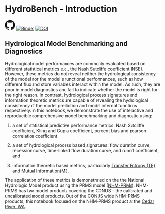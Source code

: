 # HydroBench - Introduction
[![HydroBench Github Repo](/images/GitHubIcon.png)](https://github.com/EMscience/HydroBench)
[![Binder](https://mybinder.org/badge_logo.svg)](https://mybinder.org/v2/gh/EMscience/HydroBench/HEAD)
[![DOI](https://zenodo.org/badge/375593287.svg)](https://zenodo.org/badge/latestdoi/375593287)

## Hydrological Model Benchmarking and Diagnostics

Hydrological model performances are commonly evaluated based on different statistical metrics e.g., the Nash Sutcliffe 
coefficient ([NSE](https://en.wikipedia.org/wiki/Nash%E2%80%93Sutcliffe_model_efficiency_coefficient)). However, these metrics 
do not reveal neither the hydrological consistency of the model nor the model's functional performances, such as how different 
flux and store variables interact within the model. As such, they are poor in model diagnostics and fail to indicate whether 
the model is right for the right reason. In contrast, hydrological process signatures and information theoretic metrics are 
capable of revealing the hydrological consistency of the model prediction and model internal functions respectively. In this 
notebook, we demonstrate the use of interactive and reproducible comprehensive model benchmarking and diagnostic using:

1) a set of statistical predictive performance metrics: Nash Sutcliffe coefficient, Kling and Gupta coefficient, percent bias and pearson correlation coefficient

2) a set of hydrological process based signatures: flow duration curve, recession curve, time-linked flow duration curve, and runoff coefficient, and

3) information theoretic based metrics, particularly [Transfer Entropy (TE)](https://en.wikipedia.org/wiki/Transfer_entropy) and [Mutual Information(MI)](https://en.wikipedia.org/wiki/Mutual_information). 

The application of these metrics is demonstrated on the the National Hydrologic Model product using the PRMS model ([NHM-PRMs](https://www.sciencebase.gov/catalog/item/58af4f93e4b01ccd54f9f3da)). 
NHM-PRMS has two model products covering the CONUS - the calibrated and uncalibrated model products. 
Out of the CONUS wide NHM-PRMS products, this notebook focused on the NHM-PRMS product at the 
[Cedar River, WA](https://waterdata.usgs.gov/nwis/nwismap/?site_no=12115000&agency_cd=USGS). 

